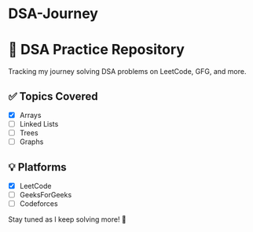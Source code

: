# DSA-Journey

# 🧠 DSA Practice Repository

Tracking my journey solving DSA problems on LeetCode, GFG, and more.

## ✅ Topics Covered

- [x] Arrays
- [ ] Linked Lists
- [ ] Trees
- [ ] Graphs

## 💡 Platforms

- [x] LeetCode
- [ ] GeeksForGeeks
- [ ] Codeforces

Stay tuned as I keep solving more! 🚀
